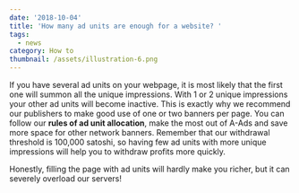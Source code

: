 ```yaml
---
date: '2018-10-04'
title: 'How many ad units are enough for a website? '
tags:
  - news
category: How to
thumbnail: /assets/illustration-6.png
---
```

If you have several ad units on your webpage, it is most likely that the first one will summon all the unique impressions. With 1 or 2 unique impressions your other ad units will become inactive. This is exactly why we recommend our publishers to make good use of one or two banners per page. You can follow our **rules of ad unit allocation**, make the most out of A-Ads and save more space for other network banners. Remember that our withdrawal threshold is 100,000 satoshi, so having few ad units with more unique impressions will help you to withdraw profits more quickly. 

Honestly, filling the page with ad units will hardly make you richer, but it can severely overload our servers!
